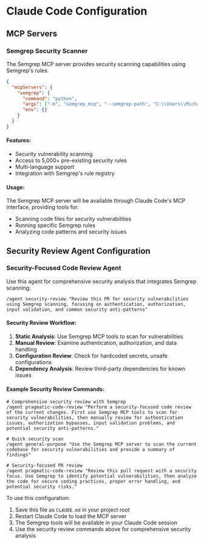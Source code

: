 # Claude Code Configuration

## MCP Servers

### Semgrep Security Scanner

The Semgrep MCP server provides security scanning capabilities using Semgrep's rules.

```json
{
  "mcpServers": {
    "semgrep": {
      "command": "python",
      "args": ["-m", "semgrep_mcp", "--semgrep-path", "C:\\Users\\Michael\\AppData\\Roaming\\Python\\Python313\\Scripts\\semgrep.exe"],
      "env": {}
    }
  }
}
```

#### Features:
- Security vulnerability scanning
- Access to 5,000+ pre-existing security rules
- Multi-language support
- Integration with Semgrep's rule registry

#### Usage:
The Semgrep MCP server will be available through Claude Code's MCP interface, providing tools for:
- Scanning code files for security vulnerabilities
- Running specific Semgrep rules
- Analyzing code patterns and security issues

## Security Review Agent Configuration

### Security-Focused Code Review Agent

Use this agent for comprehensive security analysis that integrates Semgrep scanning:

```
/agent security-review "Review this PR for security vulnerabilities using Semgrep scanning, focusing on authentication, authorization, input validation, and common security anti-patterns"
```

#### Security Review Workflow:
1. **Static Analysis**: Use Semgrep MCP tools to scan for vulnerabilities
2. **Manual Review**: Examine authentication, authorization, and data handling
3. **Configuration Review**: Check for hardcoded secrets, unsafe configurations
4. **Dependency Analysis**: Review third-party dependencies for known issues

#### Example Security Review Commands:
```
# Comprehensive security review with Semgrep
/agent pragmatic-code-review "Perform a security-focused code review of the current changes. First use Semgrep MCP tools to scan for security vulnerabilities, then manually review for authentication issues, authorization bypasses, input validation problems, and potential security anti-patterns."

# Quick security scan
/agent general-purpose "Use the Semgrep MCP server to scan the current codebase for security vulnerabilities and provide a summary of findings"

# Security-focused PR review
/agent pragmatic-code-review "Review this pull request with a security focus. Use Semgrep to identify potential vulnerabilities, then analyze the code for secure coding practices, proper error handling, and potential security risks."
```

To use this configuration:
1. Save this file as `CLAUDE.md` in your project root
2. Restart Claude Code to load the MCP server
3. The Semgrep tools will be available in your Claude Code session
4. Use the security review commands above for comprehensive security analysis